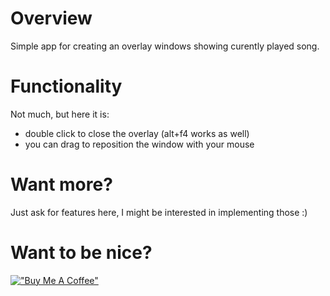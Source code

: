 # Overview 
Simple app for creating an overlay windows showing curently played song.

# Functionality
Not much, but here it is:
- double click to close the overlay (alt+f4 works as well)
- you can drag to reposition the window with your mouse

# Want more?
Just ask for features here, I might be interested in implementing those :)

# Want to be nice?
[!["Buy Me A Coffee"](https://www.buymeacoffee.com/assets/img/custom_images/black_img.png)](https://www.buymeacoffee.com/bigos81)
